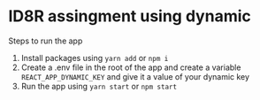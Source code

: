 # ID8R assingment using dynamic

Steps to run the app

1. Install packages using `yarn add` or `npm i`
2. Create a .env file in the root of the app and create a variable `REACT_APP_DYNAMIC_KEY` and give it a value of your dynamic key
3. Run the app using `yarn start` or `npm start`